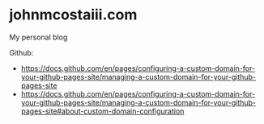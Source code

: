 # johnmcostaiii.com
My personal blog

Github:
  * https://docs.github.com/en/pages/configuring-a-custom-domain-for-your-github-pages-site/managing-a-custom-domain-for-your-github-pages-site
  * https://docs.github.com/en/pages/configuring-a-custom-domain-for-your-github-pages-site/managing-a-custom-domain-for-your-github-pages-site#about-custom-domain-configuration
